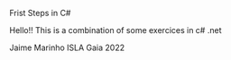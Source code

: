 
Frist Steps in C# 

Hello!!
This is a combination of some exercices in c# .net  

Jaime Marinho ISLA Gaia 2022 
